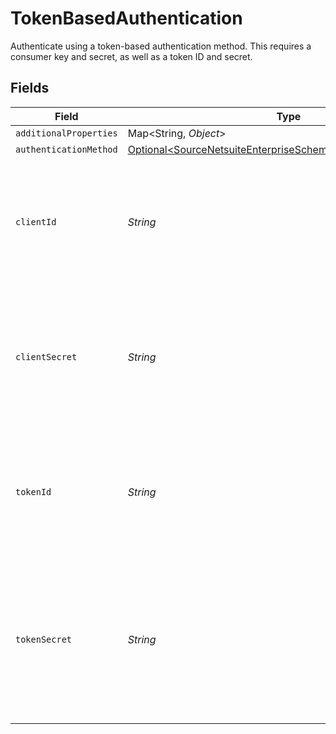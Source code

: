 # TokenBasedAuthentication

Authenticate using a token-based authentication method. This requires a consumer key and secret, as well as a token ID and secret.


## Fields

| Field                                                                                                                                                  | Type                                                                                                                                                   | Required                                                                                                                                               | Description                                                                                                                                            |
| ------------------------------------------------------------------------------------------------------------------------------------------------------ | ------------------------------------------------------------------------------------------------------------------------------------------------------ | ------------------------------------------------------------------------------------------------------------------------------------------------------ | ------------------------------------------------------------------------------------------------------------------------------------------------------ |
| `additionalProperties`                                                                                                                                 | Map\<String, *Object*>                                                                                                                                 | :heavy_minus_sign:                                                                                                                                     | N/A                                                                                                                                                    |
| `authenticationMethod`                                                                                                                                 | [Optional\<SourceNetsuiteEnterpriseSchemasAuthenticationMethod>](../../models/shared/SourceNetsuiteEnterpriseSchemasAuthenticationMethod.md)           | :heavy_minus_sign:                                                                                                                                     | N/A                                                                                                                                                    |
| `clientId`                                                                                                                                             | *String*                                                                                                                                               | :heavy_check_mark:                                                                                                                                     | The consumer key used for token-based authentication. This is generated in NetSuite when creating an integration record.                               |
| `clientSecret`                                                                                                                                         | *String*                                                                                                                                               | :heavy_check_mark:                                                                                                                                     | The consumer secret used for token-based authentication. This is generated in NetSuite when creating an integration record.                            |
| `tokenId`                                                                                                                                              | *String*                                                                                                                                               | :heavy_check_mark:                                                                                                                                     | The token ID used for token-based authentication. This is generated in NetSuite when creating a token-based role.                                      |
| `tokenSecret`                                                                                                                                          | *String*                                                                                                                                               | :heavy_check_mark:                                                                                                                                     | The token secret used for token-based authentication. This is generated in NetSuite when creating a token-based role.Ensure to keep this value secure. |